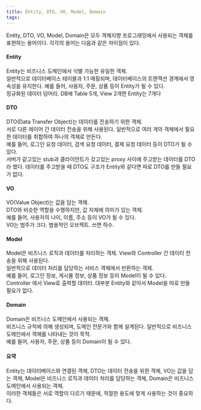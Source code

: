 ```yaml
---
title: Entity, DTO, VO, Model, Domain
tags: 
---
```


Entity, DTO, VO, Model, Domain은 모두 객체지향 프로그래밍에서 사용되는 객체를 표현하는 용어이다. 각각의 용어는 다음과 같은 차이점이 있다.

#### Entity

Entity는 비즈니스 도메인에서 식별 가능한 유일한 객체.   
일반적으로 데이터베이스 테이블과 1:1 매핑되며, 데이터베이스의 트랜잭션 경계에서 영속성을 유지한다. 예를 들어, 사용자, 주문, 상품 등이 Entity가 될 수 있다.   
정규화된 데이터 덩어리. DB에 Table 5개, View 2개면 Entity는 7개다

#### DTO

DTO(Data Transfer Object)는 데이터를 전송하기 위한 객체.   
서로 다른 레이어 간 데이터 전송을 위해 사용된다. 일반적으로 여러 개의 객체에서 필요한 데이터를 취합하여 하나의 객체로 만든다.   
예를 들어, 로그인 요청 데이터, 검색 요청 데이터, 결제 요청 데이터 등이 DTO가 될 수 있다.   
서버가 같고있는 stub과 클라이언트가 갖고있는 proxy 사이에 주고받는 데이터를 DTO라 했다. 데이터를 주고받을 때 DTO도 구조가 Entity와 같다면 따로 DTO를 만들 필요가 없다.

#### VO

VO(Value Object)는 값을 담는 객체.   
DTO와 비슷한 역할을 수행하지만, 값 자체에 의미가 있는 객체.   
예를 들어, 사용자의 나이, 이름, 주소 등이 VO가 될 수 있다.   
VO는 범주가 크다. 범용적인 오브젝트. 쓰면 하수.

#### Model

Model은 비즈니스 로직과 데이터를 처리하는 객체. View와 Controller 간 데이터 전송을 위해 사용된다.   
일반적으로 데이터 처리를 담당하는 서비스 객체에서 반환하는 객체.   
예를 들어, 로그인 정보, 게시물 정보, 상품 정보 등이 Model이 될 수 있다.   
Controller 에서 View로 출력할 데이터. 대부분 Entity와 같아서 Model을 따로 만들 필요가 없다.

#### Domain

Domain은 비즈니스 도메인에서 사용되는 객체.   
비즈니스 규칙에 의해 생성되며, 도메인 전문가와 함께 설계된다. 일반적으로 비즈니스 도메인에서 객체를 나타내는 것이 목적.   
예를 들어, 사용자, 주문, 상품 등이 Domain이 될 수 있다.

#### 요약

Entity는 데이터베이스와 연결된 객체, DTO는 데이터 전송을 위한 객체, VO는 값을 담는 객체, Model은 비즈니스 로직과 데이터 처리를 담당하는 객체, Domain은 비즈니스 도메인에서 사용되는 객체.   
이러한 객체들은 서로 역할이 다르기 때문에, 적절한 용도에 맞게 사용하는 것이 중요하다.
